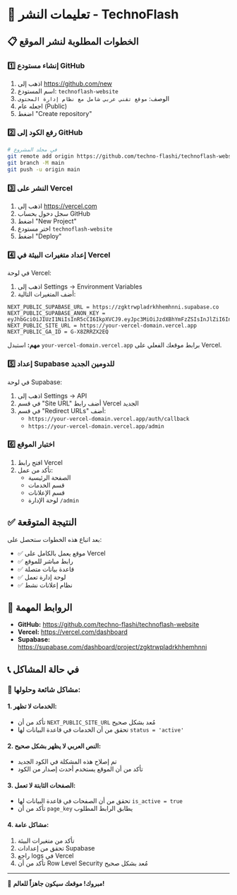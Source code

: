 # 🚀 تعليمات النشر - TechnoFlash

## 📋 الخطوات المطلوبة لنشر الموقع

### 1️⃣ **إنشاء مستودع GitHub**

1. اذهب إلى https://github.com/new
2. اسم المستودع: `technoflash-website`
3. الوصف: `موقع تقني عربي شامل مع نظام إدارة المحتوى`
4. اجعله عام (Public)
5. اضغط "Create repository"

### 2️⃣ **رفع الكود إلى GitHub**

```bash
# في مجلد المشروع
git remote add origin https://github.com/techno-flashi/technoflash-website.git
git branch -M main
git push -u origin main
```

### 3️⃣ **النشر على Vercel**

1. اذهب إلى https://vercel.com
2. سجل دخول بحساب GitHub
3. اضغط "New Project"
4. اختر مستودع `technoflash-website`
5. اضغط "Deploy"

### 4️⃣ **إعداد متغيرات البيئة في Vercel**

في لوحة Vercel:
1. اذهب إلى Settings → Environment Variables
2. أضف المتغيرات التالية:

```
NEXT_PUBLIC_SUPABASE_URL = https://zgktrwpladrkhhemhnni.supabase.co
NEXT_PUBLIC_SUPABASE_ANON_KEY = eyJhbGciOiJIUzI1NiIsInR5cCI6IkpXVCJ9.eyJpc3MiOiJzdXBhYmFzZSIsInJlZiI6Inpna3Ryd3BsYWRya2hoZW1obm5pIiwicm9sZSI6ImFub24iLCJpYXQiOjE3NTIwMjk0NTIsImV4cCI6MjA2NzYwNTQ1Mn0.uHKisokqk484Vq5QjCbVbcdcabxArrtKUMxjdCihe04
NEXT_PUBLIC_SITE_URL = https://your-vercel-domain.vercel.app
NEXT_PUBLIC_GA_ID = G-X8ZRRZX2EQ
```

**مهم:** استبدل `your-vercel-domain.vercel.app` برابط موقعك الفعلي على Vercel.

### 5️⃣ **إعداد Supabase للدومين الجديد**

في لوحة Supabase:
1. اذهب إلى Settings → API
2. في قسم "Site URL" أضف رابط Vercel الجديد
3. في قسم "Redirect URLs" أضف:
   - `https://your-vercel-domain.vercel.app/auth/callback`
   - `https://your-vercel-domain.vercel.app/admin`

### 6️⃣ **اختبار الموقع**

1. افتح رابط Vercel
2. تأكد من عمل:
   - الصفحة الرئيسية
   - قسم الخدمات
   - قسم الإعلانات
   - لوحة الإدارة `/admin`

## ✅ **النتيجة المتوقعة**

بعد اتباع هذه الخطوات ستحصل على:
- ✅ موقع يعمل بالكامل على Vercel
- ✅ رابط مباشر للموقع
- ✅ قاعدة بيانات متصلة
- ✅ لوحة إدارة تعمل
- ✅ نظام إعلانات نشط

## 🔗 **الروابط المهمة**

- **GitHub:** https://github.com/techno-flashi/technoflash-website
- **Vercel:** https://vercel.com/dashboard
- **Supabase:** https://supabase.com/dashboard/project/zgktrwpladrkhhemhnni

## 📞 **في حالة المشاكل**

### 🔧 **مشاكل شائعة وحلولها:**

#### 1. **الخدمات لا تظهر:**
- تأكد من أن `NEXT_PUBLIC_SITE_URL` مُعد بشكل صحيح
- تحقق من أن الخدمات في قاعدة البيانات لها `status = 'active'`

#### 2. **النص العربي لا يظهر بشكل صحيح:**
- تم إصلاح هذه المشكلة في الكود الجديد
- تأكد من أن الموقع يستخدم أحدث إصدار من الكود

#### 3. **الصفحات الثابتة لا تعمل:**
- تحقق من أن الصفحات في قاعدة البيانات لها `is_active = true`
- تأكد من أن `page_key` يطابق الرابط المطلوب

#### 4. **مشاكل عامة:**
1. تأكد من متغيرات البيئة
2. تحقق من إعدادات Supabase
3. راجع logs في Vercel
4. تأكد من أن Row Level Security مُعد بشكل صحيح

---

🎉 **مبروك! موقعك سيكون جاهزاً للعالم!**